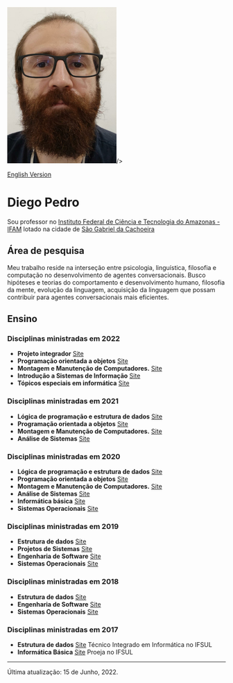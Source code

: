 
<html xmlns="http://www.w3.org/1999/xhtml">
<head>
  <meta http-equiv="Content-Type" content="text/html; charset=UTF-8" />
  <link rel="stylesheet" type="text/css" href="style.css" />
</head>
  

<body>

<div class="photo"><img src="imagens/diego.jpeg" alt="Diego Pedro" width="252" 
     height="360" />/></div>

<p class="language"><a href="index.html.en">English Version</a></p>

<h1>Diego Pedro</h1>

<p>Sou professor no <a href="http://www2.ifam.edu.br/">Instituto Federal de Ciência e Tecnologia do Amazonas - IFAM</a> lotado na cidade de <a href="https://amazonasatual.com.br/wp-content/uploads/2019/05/FOTO.13.jpg">São Gabriel da Cachoeira</a> 

<h2>Área de pesquisa</h2>

<p>Meu trabalho reside na interseção entre psicologia, linguística, filosofia e computação no desenvolvimento de agentes conversacionais. Busco hipóteses e teorias do comportamento e desenvolvimento humano, filosofia da mente, evolução da linguagem, acquisição da linguagem que possam contribuir para agentes conversacionais mais eficientes.</p>

<h2>Ensino</h2>
<h3>Disciplinas ministradas em 2022</h3>
       
<ul class="topics">
  <li><b>Projeto integrador</b> 
    <a href="site">Site</a></li>
  <li><b>Programação orientada a objetos</b> 
    <a href="site">Site</a></li>
  <li><b>Montagem e Manutenção de Computadores.</b> 
    <a href="site">Site</a></li>
  <li><b>Introdução a Sistemas de Informação</b> 
    <a href="site">Site</a></li>
  <li><b>Tópicos especiais em informática</b> 
    <a href="site">Site</a></li>
</ul>

<h3>Disciplinas ministradas em 2021</h3>
       
<ul class="topics">
  <li><b>Lógica de programação e estrutura de dados</b> 
    <a href="site">Site</a></li>
  <li><b>Programação orientada a objetos</b> 
    <a href="site">Site</a></li>
  <li><b>Montagem e Manutenção de Computadores.</b> 
    <a href="site">Site</a></li>
  <li><b>Análise de Sistemas</b> 
    <a href="site">Site</a></li>
</ul>
       
       
<h3>Disciplinas ministradas em 2020</h3>
       
<ul class="topics">
  <li><b>Lógica de programação e estrutura de dados</b> 
    <a href="site">Site</a></li>
  <li><b>Programação orientada a objetos</b> 
    <a href="site">Site</a></li>
  <li><b>Montagem e Manutenção de Computadores.</b> 
    <a href="site">Site</a></li>
  <li><b>Análise de Sistemas</b> 
    <a href="site">Site</a></li>
   <li><b>Informática básica</b> 
    <a href="site">Site</a></li>
   <li><b>Sistemas Operacionais</b> 
    <a href="site">Site</a></li>
</ul>
       
<h3>Disciplinas ministradas em 2019</h3>
       
<ul class="topics">
  <li><b>Estrutura de dados</b> 
    <a href="site">Site</a></li>
  <li><b>Projetos de Sistemas</b> 
    <a href="site">Site</a></li>
  <li><b>Engenharia de Software</b> 
    <a href="site">Site</a></li>
  <li><b>Sistemas Operacionais</b> 
    <a href="site">Site</a></li>
</ul>

<h3>Disciplinas ministradas em 2018</h3>
       
<ul class="topics">
  <li><b>Estrutura de dados</b> 
    <a href="site">Site</a></li>
  <li><b>Engenharia de Software</b> 
    <a href="site">Site</a></li>
  <li><b>Sistemas Operacionais</b> 
    <a href="site">Site</a></li>
</ul>

<h3>Disciplinas ministradas em 2017</h3>
       
<ul class="topics">
  <li><b>Estrutura de dados</b> 
    <a href="site">Site</a> Técnico Integrado em Informática no IFSUL</li>
  <li><b>Informática Básica</b> 
    <a href="site">Site</a> Proeja no IFSUL</li>
</ul>

<hr />

<div class="update">Última atualização: 15 de Junho, 2022.</div>

